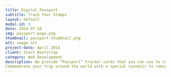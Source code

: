 ```yaml
---
title: Digital Passport
subtitle: Track Your Stamps
layout: default
modal-id: 3
date: 2014-07-16
img: passport-page.png
thumbnail: passport-thumbnail.png
alt: image-alt
project-date: April 2014
client: Start Bootstrap
category: Web Development
description: We provide “Passport” tracker cards that you can use to collect stamps from the restaurants you visit.
Commemorate your trip around the world with a special souvenir to remind you of your journey! We also provided a digital passport version that allows you to link your phone number and unique stamp IDs found at PON restaurants to easily access your Passport anytime and anywhere.
---
```

